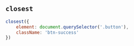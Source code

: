 ## `closest`

```javascript
closest({
    element: document.querySelector('.button'),
    className: 'btn-success'
})
```
